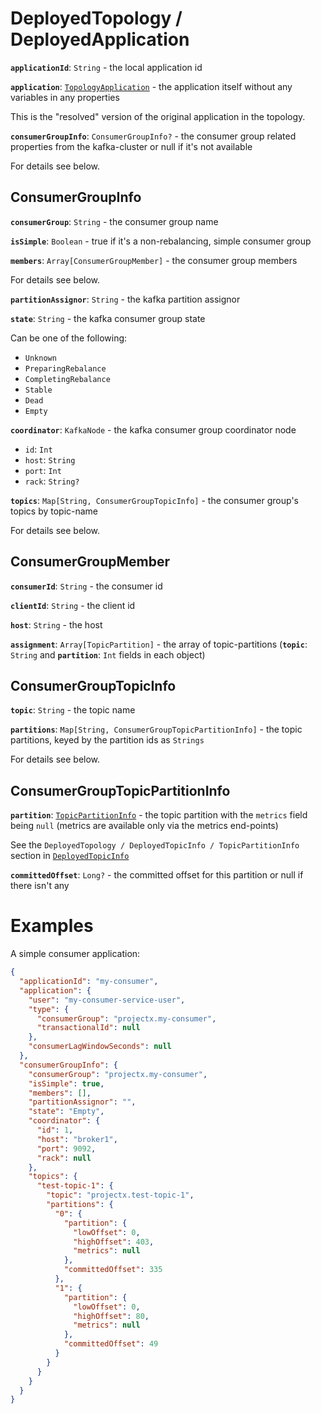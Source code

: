 # DeployedTopology / DeployedApplication

**`applicationId`**: `String` - the local application id

**`application`**: [`TopologyApplication`](../topology/TopologyApplication.md) - the application itself without any variables in any properties

This is the "resolved" version of the original application in the topology.

**`consumerGroupInfo`**: `ConsumerGroupInfo?` - the consumer group related properties from the kafka-cluster or null if it's not available

For details see below.

## ConsumerGroupInfo

**`consumerGroup`**: `String` - the consumer group name

**`isSimple`**: `Boolean` - true if it's a non-rebalancing, simple consumer group

**`members`**: `Array[ConsumerGroupMember]` - the consumer group members

For details see below.

**`partitionAssignor`**: `String` - the kafka partition assignor

**`state`**: `String` - the kafka consumer group state

Can be one of the following:
- `Unknown`
- `PreparingRebalance`
- `CompletingRebalance`
- `Stable`
- `Dead`
- `Empty`

**`coordinator`**: `KafkaNode` - the kafka consumer group coordinator node

- `id`: `Int`
- `host`: `String`
- `port`: `Int`
- `rack`: `String?`

**`topics`**: `Map[String, ConsumerGroupTopicInfo]` - the consumer group's topics by topic-name

For details see below.

## ConsumerGroupMember

**`consumerId`**: `String` - the consumer id

**`clientId`**: `String` - the client id

**`host`**: `String` - the host

**`assignment`**: `Array[TopicPartition]` - the array of topic-partitions (**`topic`**: `String` and **`partition`**: `Int` fields in each object)

## ConsumerGroupTopicInfo

**`topic`**: `String` - the topic name

**`partitions`**: `Map[String, ConsumerGroupTopicPartitionInfo]` - the topic partitions, keyed by the partition ids as `Strings`

For details see below.

## ConsumerGroupTopicPartitionInfo

**`partition`**: [`TopicPartitionInfo`](DeployedTopicInfo.md) - the topic partition with the `metrics` field being `null` (metrics are available only via the metrics end-points)

See the `DeployedTopology / DeployedTopicInfo / TopicPartitionInfo` section in [`DeployedTopicInfo`](DeployedTopicInfo.md)

**`committedOffset`**: `Long?` - the committed offset for this partition or null if there isn't any

# Examples

A simple consumer application:
```json
{
  "applicationId": "my-consumer",
  "application": {
    "user": "my-consumer-service-user",
    "type": {
      "consumerGroup": "projectx.my-consumer",
      "transactionalId": null
    },
    "consumerLagWindowSeconds": null
  },
  "consumerGroupInfo": {
    "consumerGroup": "projectx.my-consumer",
    "isSimple": true,
    "members": [],
    "partitionAssignor": "",
    "state": "Empty",
    "coordinator": {
      "id": 1,
      "host": "broker1",
      "port": 9092,
      "rack": null
    },
    "topics": {
      "test-topic-1": {
        "topic": "projectx.test-topic-1",
        "partitions": {
          "0": {
            "partition": {
              "lowOffset": 0,
              "highOffset": 403,
              "metrics": null
            },
            "committedOffset": 335
          },
          "1": {
            "partition": {
              "lowOffset": 0,
              "highOffset": 80,
              "metrics": null
            },
            "committedOffset": 49
          }
        }
      }
    }
  }
}
```